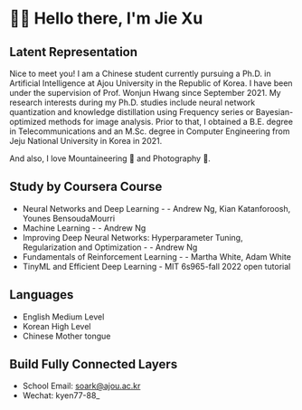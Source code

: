 # 👋👋 Hello there, I'm Jie Xu

## Latent Representation


Nice to meet you! I am a Chinese student currently pursuing a Ph.D. in Artificial Intelligence at Ajou University in the Republic of Korea. I have been under the supervision of Prof. Wonjun Hwang since September 2021. My research interests during my Ph.D. studies include neural network quantization and knowledge distillation using Frequency series or Bayesian-optimized methods for image analysis. Prior to that, I obtained a B.E. degree in Telecommunications and an M.Sc. degree in Computer Engineering from Jeju National University in Korea in 2021.

And also, I love Mountaineering 🗻 and Photography 📸.

## Study by Coursera Course
* Neural Networks and Deep Learning - - Andrew Ng, Kian Katanforoosh, Younes BensoudaMourri
* Machine Learning - - Andrew Ng
* Improving Deep Neural Networks: Hyperparameter Tuning, Regularization and Optimization - - Andrew Ng
* Fundamentals of Reinforcement Learning - - Martha White, Adam White
* TinyML and Efficient Deep Learning - MIT 6s965-fall 2022 open tutorial

## Languages
* English Medium Level
* Korean High Level
* Chinese Mother tongue

## Build Fully Connected Layers
* School Email: soark@ajou.ac.kr
* Wechat: kyen77-88_

